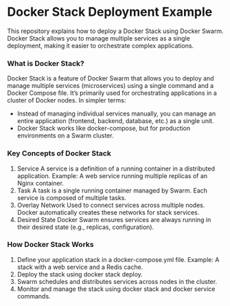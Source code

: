 # Docker Stack Deployment Example
This repository explains how to deploy a Docker Stack using Docker Swarm. Docker Stack allows you to manage multiple services as a single deployment, making it easier to orchestrate complex applications.

### What is Docker Stack?
Docker Stack is a feature of Docker Swarm that allows you to deploy and manage multiple services (microservices) using a single command and a Docker Compose file. It’s primarily used for orchestrating applications in a cluster of Docker nodes. In simpler terms:
- Instead of managing individual services manually, you can manage an entire application (frontend, backend, database, etc.) as a single unit.
- Docker Stack works like docker-compose, but for production environments on a Swarm cluster.

### Key Concepts of Docker Stack 
1. Service
    A service is a definition of a running container in a distributed application.
    Example: A web service running multiple replicas of an Nginx container.
2. Task
    A task is a single running container managed by Swarm. Each service is composed of multiple tasks.
3. Overlay Network
   Used to connect services across multiple nodes. Docker automatically creates these networks for stack services.
4. Desired State
   Docker Swarm ensures services are always running in their desired state (e.g., replicas, configuration).

### How Docker Stack Works
1. Define your application stack in a docker-compose.yml file.
   Example: A stack with a web service and a Redis cache.
2. Deploy the stack using docker stack deploy.
3. Swarm schedules and distributes services across nodes in the cluster.
4. Monitor and manage the stack using docker stack and docker service commands.
